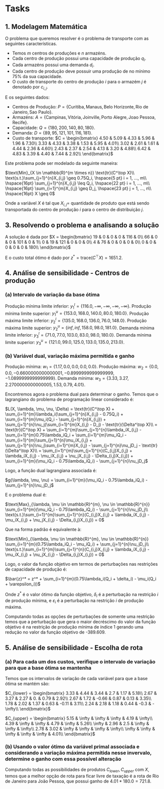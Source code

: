 # Tasks

## 1. Modelagem Matemática

O problema que queremos resolver é o problema de transporte com as seguintes características.

- Temos $m$ centros de produções e $n$ armazéns.
- Cada centro de produção possui uma capacidade de produção $q_i$.
- Cada armazéns possui uma demanda $d_i$.
- Cada centro de produção deve possuir uma produção de no mínimo $75\%$ da sua capacidade.
- O custo de transporte do centro de produção $i$ para o armazém $j$ é denotado por $c_{i,j}$.

E os seguintes dados:

- Centros de Produção: $P = \{\text{Curitiba}, \text{Manaus}, \text{Belo Horizonte}, \text{Rio de Janeiro}, \text{Sao Paulo}\}$.
- Armazéns: $A = \{\text{Campinas}, \text{Vitória}, \text{Joinville}, \text{Porto Alegre}, \text{Joao Pessoa}, \text{Recife}\}$.
- Capacidade: $Q = \{180, 200, 140, 80, 180\}$.
- Demanda: $D = \{89, 95, 121, 101, 116, 181\}$.
- Custo de transporte: $C = \begin{bmatrix}
        4.50 & 5.09 & 4.33 & 5.96 & 1.96 & 7.30\\
        3.33 & 4.33 & 3.38 & 1.53 & 5.95 & 4.01\\
        3.02 & 2.61 & 1.61 & 4.44 & 2.36 & 4.60\\
        2.43 & 2.37 & 2.54 & 4.13 & 3.20 & 4.88\\
        6.42 & 4.83 & 3.39 & 4.40 & 7.44 & 2.92\\
      \end{bmatrix}$

Este problema pode ser modelado da seguinte maneira:

$\text{Min}_{X \in \mathbb{R}^{m \times n}} \text{tr}(C^\top X)\\
\text{s.t.}\sum_{j=1}^{n}X_{i,j} \geq 0.75Q_i, \hspace{5 pt} i = 1, ..., m\\
\hspace{16pt} \sum_{j=1}^{n}X_{i,j} \leq Q_i, \hspace{22 pt} i = 1, ..., m\\
\hspace{16pt} \sum_{i=1}^{m}X_{i,j} \geq D_j, \hspace{23 pt} j = 1, ..., n\\
\hspace{16pt} X \geq 0$

Onde a variável $X$ é tal que $X_{i, j} =$ quantidade de produto que está sendo transportada do centro de produção $i$ para o centro de distribuição $j$.

## 3. Resolvendo o problema e analisando a solução

A solução é dada por $X = \begin{bmatrix}
  19 & 0 & 0 & 0 & 116 & 0\\
  66 & 0 & 0 & 101 & 0 & 1\\
  0 & 19 & 121 & 0 & 0 & 0\\
  4 & 76 & 0 & 0 & 0 & 0\\
  0 & 0 & 0 & 0 & 0 & 180\\
\end{bmatrix}$

E o custo total ótimo é dado por $z^* = \text{trace}(C^\top X) = 1651.2$.

## 4. Análise de sensibilidade - Centros de produção

### (a) Intervalo de variação da base ótima

Produção mínima limite inferior: $y^l_1 = \{116.0, -\infty, -\infty, -\infty, -\infty\}$.
Produção mínima limite superior: $y^u_1 = \{153.0, 168.0, 140.0, 80.0, 180.0\}$.
Produção máxima limite inferior: $y^l_2 = \{135.0, 168.0, 136.0, 76.0, 148.0\}$.
Produção máxima limite superior: $y^u_2 = \{inf, inf, 158.0, 98.0, 181.0\}$.
Demanda mínima limite inferior: $y^l_3 = \{71.0, 77.0, 103.0, 83.0, 98.0, 180.0\}$.
Demanda mínima limite superior: $y^u_3 = \{121.0, 99.0, 125.0, 133.0, 135.0, 213.0\}$.

### (b) Variável dual, variação máxima permitida e ganho

Produção mínima: $w_1 = \{1.17, 0.0, 0.0, 0.0, 0.0\}$.
Produção máxima: $w_2 = \{0.0, 0.0, -0.6600000000000001, -0.8999999999999999, -1.0899999999999999\}$.
Demanda mínima: $w_3 = \{3.33, 3.27, 2.2700000000000005, 1.53, 0.79, 4.01\}$.

Encontremos agora o problema dual para determinar o ganho. Temos que o lagrangiano do problema de programação linear considerado é:

$L(X, \lambda, \mu, \nu, \Delta) = \text{tr}(C^\top X) + \sum_{i=1}^{m}\lambda_i(\sum_{j=1}^{n}X_{i,j} - 0.75Q_i) + \sum_{i=1}^{m}\mu_i(Q_i - \sum_{j=1}^{n}X_{i,j}) + \sum_{j=1}^{n}\nu_j(\sum_{i=1}^{m}X_{i,j} - D_j) - \text{tr}(\Delta^\top X)\\
= \text{tr}(C^\top X) + \sum_{i=1}^{m}\sum_{j=1}^{n}\lambda_iX_{i,j} - \sum_{i=1}^{m}0.75\lambda_iQ_i + \sum_{i=1}^{m}\mu_iQ_i - \sum_{i=1}^{m}\sum_{j=1}^{n}\mu_iX_{i,j} + \sum_{j=1}^{n}\nu_j\sum_{i=1}^{m}X_{i,j} - \sum_{j=1}^{n}\nu_jD_j - \text{tr}(\Delta^\top X)\\
= \sum_{i=1}^{m}\sum_{j=1}^{n}(C_{i,j}X_{i,j} + \lambda_iX_{i,j} - \mu_iX_{i,j} + \nu_jX_{i,j} - \Delta_{i,j}X_{i,j}) + \sum_{i=1}^{m}(\mu_iQ_i - 0.75\lambda_iQ_i) - \sum_{j=1}^{n}\nu_jD_j$

Logo, a função dual lagrangiana associada é:

$g(\lambda, \mu, \nu) = \sum_{i=1}^{m}(\mu_iQ_i - 0.75\lambda_iQ_i) - \sum_{j=1}^{n}\nu_jD_j$

E o problema dual é:

$\text{Max}_{\lambda, \mu \in \mathbb{R}^{m}, \nu \in \mathbb{R}^{n}} \sum_{i=1}^{m}(\mu_iQ_i - 0.75\lambda_iQ_i) - \sum_{j=1}^{n}\nu_jD_j\\
\text{s.t.}\sum_{i=1}^{m}\sum_{j=1}^{n}(C_{i,j}X_{i,j} + \lambda_iX_{i,j} - \mu_iX_{i,j} + \nu_jX_{i,j} - \Delta_{i,j}X_{i,j}) = 0$

Que na forma padrão é equivalente à:

$\text{Min}_{\lambda, \mu \in \mathbb{R}^{m}, \nu \in \mathbb{R}^{n}} \sum_{i=1}^{m}(0.75\lambda_iQ_i - \mu_iQ_i) + \sum_{j=1}^{n}\nu_jD_j\\
\text{s.t.}\sum_{i=1}^{m}\sum_{j=1}^{n}(C_{i,j}X_{i,j} + \lambda_iX_{i,j} - \mu_iX_{i,j} + \nu_jX_{i,j} - \Delta_{i,j}X_{i,j}) = 0$

Logo, o valor da função objetivo em termos de perturbações nas restrições de capacidade de produção é:

$\bar{z}^* = z^* + \sum_{i=1}^{m}(0.75\lambda_i(Q_i + \delta_i) - \mu_i(Q_i + \varepsilon_i))$

Onde $z^*$ é o valor ótimo da função objetivo, $\delta_i$ é a perturbação na restrição $i$ de produção mínima, e $\varepsilon_i$ é a perturbação na restrição $i$ de produção máxima.

Computando todas as opções de perturbações de somente uma restrição temos que a perturbação que gera o maior decréscimo do valor da função objetivo é na restrição de produção mínima de índice 1 gerando uma redução no valor da função objetivo de -389.609.

## 5. Análise de sensibilidade - Escolha de rota

### (a) Para cada um dos custos, verifique o intervalo de variação para que a base ótima se mantenha

Temos que os intervalos de variação de cada variável para que a base ótima se mantém são:

$C_{lower} = \begin{bmatrix}
  3.33 & 4.44 & 3.44 & 2.7 & 1.17 & 5.18\\
  2.67 & 3.27 & 2.27 & 0. & 0.79 & 2.92\\
  2.67 & 1.72 & -0.66 & 0.87 & 0.13 & 3.35\\
  1.78 & 2.02 & 1.37 & 0.63 & -0.11 & 3.11\\
  2.24 & 2.18 & 1.18 & 0.44 & -0.3 & -\infty\\
\end{bmatrix}$

$C_{upper} = \begin{bmatrix}
  5.15 & \infty & \infty & \infty & 4.19 & \infty\\
  4.39 & \infty & \infty & 4.79 & \infty & 5.26\\
  \infty & 2.96 & 2.5 & \infty & \infty & \infty\\
  2.78 & 3.02 & \infty & \infty & \infty & \infty\\
  \infty & \infty & \infty & \infty & \infty & 4.01\\
\end{bmatrix}$

### (b) Usando o valor ótimo da variável primal associada e considerando a variação máxima permitida nesse invervalo, determine o ganho com essa possı́vel alteração

Computando todas as possibilidades de produtos $C_{lower}, C_{upper}$ com $X$, temos que a melhor opção de rota para ficar livre de taxação é a rota de Rio de Janeiro para João Pessoa, que possui ganho de $4.01 * 180.0 = 721.8$.
